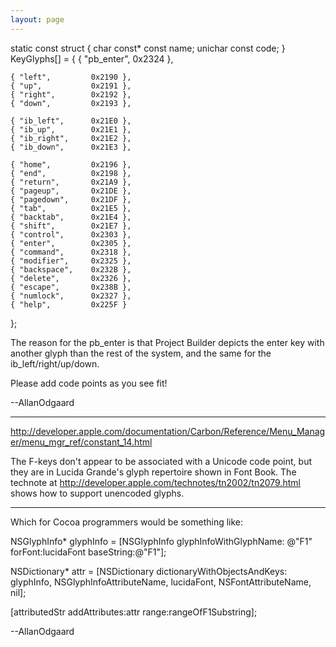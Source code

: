 ```yaml
---
layout: page
---
```


    
 static const struct { char const* const name; unichar const code; } KeyGlyphs[] =
 {
    { "pb_enter",     0x2324 },
    
    { "left",         0x2190 },
    { "up",           0x2191 },
    { "right",        0x2192 },
    { "down",         0x2193 },
    
    { "ib_left",      0x21E0 },
    { "ib_up",        0x21E1 },
    { "ib_right",     0x21E2 },
    { "ib_down",      0x21E3 },
    
    { "home",         0x2196 },
    { "end",          0x2198 },
    { "return",       0x21A9 },
    { "pageup",       0x21DE },
    { "pagedown",     0x21DF },
    { "tab",          0x21E5 },
    { "backtab",      0x21E4 },
    { "shift",        0x21E7 },
    { "control",      0x2303 },
    { "enter",        0x2305 },
    { "command",      0x2318 },
    { "modifier",     0x2325 },
    { "backspace",    0x232B },
    { "delete",       0x2326 },
    { "escape",       0x238B },
    { "numlock",      0x2327 },
    { "help",         0x225F }
 };


The reason for the pb_enter is that Project Builder depicts the enter key with another glyph than the rest of the system, and the same for the ib_left/right/up/down.

Please add code points as you see fit!

--AllanOdgaard

----

http://developer.apple.com/documentation/Carbon/Reference/Menu_Manager/menu_mgr_ref/constant_14.html

The F-keys don't appear to be associated with a Unicode code point, but they are in Lucida Grande's glyph repertoire shown in Font Book. The technote at http://developer.apple.com/technotes/tn2002/tn2079.html shows how to support unencoded glyphs.

----

Which for Cocoa programmers would be something like:
    
 NSGlyphInfo* glyphInfo = [NSGlyphInfo glyphInfoWithGlyphName:
    @"F1" forFont:lucidaFont baseString:@"F1"];
 
 NSDictionary* attr = [NSDictionary dictionaryWithObjectsAndKeys:
    glyphInfo,        NSGlyphInfoAttributeName,
    lucidaFont,       NSFontAttributeName,
    nil];
 
 [attributedStr addAttributes:attr range:rangeOfF1Substring];


--AllanOdgaard
